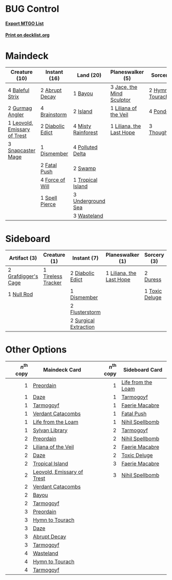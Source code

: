 # BUG Control

#### [Export MTGO List](../collection/BUG%20Control/BUG%20Control.txt)
#### [Print on decklist.org](http://decklist.org/?deckmain=2%09Abrupt%20Decay%0A4%09Baleful%20Strix%0A1%09Bayou%0A4%09Brainstorm%0A2%09Diabolic%20Edict%0A1%09Dismember%0A2%09Fatal%20Push%0A4%09Force%20of%20Will%0A2%09Gurmag%20Angler%0A2%09Hymn%20to%20Tourach%0A2%09Island%0A3%09Jace,%20the%20Mind%20Sculptor%0A1%09Leovold,%20Emissary%20of%20Trest%0A1%09Liliana%20of%20the%20Veil%0A1%09Liliana,%20the%20Last%20Hope%0A4%09Misty%20Rainforest%0A4%09Polluted%20Delta%0A4%09Ponder%0A3%09Snapcaster%20Mage%0A1%09Spell%20Pierce%0A2%09Swamp%0A3%09Thoughtseize%0A1%09Tropical%20Island%0A3%09Underground%20Sea%0A3%09Wasteland&deckside=2%09Diabolic%20Edict%0A1%09Dismember%0A2%09Duress%0A2%09Flusterstorm%0A2%09Grafdigger's%20Cage%0A1%09Liliana,%20the%20Last%20Hope%0A1%09Null%20Rod%0A2%09Surgical%20Extraction%0A1%09Tireless%20Tracker%0A1%09Toxic%20Deluge)
# Maindeck

|                                             Creature (10)                                             |                                       Instant (16)                                        |                                          Land (20)                                          |                                          Planeswalker (5)                                          |                                        Sorcery (9)                                         |
|-------------------------------------------------------------------------------------------------------|-------------------------------------------------------------------------------------------|---------------------------------------------------------------------------------------------|----------------------------------------------------------------------------------------------------|--------------------------------------------------------------------------------------------|
|4 [Baleful Strix](http://gatherer.wizards.com/Pages/Card/Details.aspx?multiverseid=423507)             |2 [Abrupt Decay](http://gatherer.wizards.com/Pages/Card/Details.aspx?multiverseid=425971)  |1 [Bayou](http://gatherer.wizards.com/Pages/Card/Details.aspx?multiverseid=382860)           |3 [Jace, the Mind Sculptor](http://gatherer.wizards.com/Pages/Card/Details.aspx?multiverseid=382979)|2 [Hymn to Tourach](http://gatherer.wizards.com/Pages/Card/Details.aspx?multiverseid=382976)|
|2 [Gurmag Angler](http://gatherer.wizards.com/Pages/Card/Details.aspx?multiverseid=391850)             |4 [Brainstorm](http://gatherer.wizards.com/Pages/Card/Details.aspx?multiverseid=382871)    |2 [Island](http://gatherer.wizards.com/Pages/Card/Details.aspx?multiverseid=439602)          |1 [Liliana of the Veil](http://gatherer.wizards.com/Pages/Card/Details.aspx?multiverseid=425901)    |4 [Ponder](http://gatherer.wizards.com/Pages/Card/Details.aspx?multiverseid=244313)         |
|1 [Leovold, Emissary of Trest](http://gatherer.wizards.com/Pages/Card/Details.aspx?multiverseid=416834)|2 [Diabolic Edict](http://gatherer.wizards.com/Pages/Card/Details.aspx?multiverseid=442074)|4 [Misty Rainforest](http://gatherer.wizards.com/Pages/Card/Details.aspx?multiverseid=426065)|1 [Liliana, the Last Hope](http://gatherer.wizards.com/Pages/Card/Details.aspx?multiverseid=414388) |3 [Thoughtseize](http://gatherer.wizards.com/Pages/Card/Details.aspx?multiverseid=438676)   |
|3 [Snapcaster Mage](http://gatherer.wizards.com/Pages/Card/Details.aspx?multiverseid=425875)           |1 [Dismember](http://gatherer.wizards.com/Pages/Card/Details.aspx?multiverseid=397830)     |4 [Polluted Delta](http://gatherer.wizards.com/Pages/Card/Details.aspx?multiverseid=405104)  |                                                                                                    |                                                                                            |
|                                                                                                       |2 [Fatal Push](http://gatherer.wizards.com/Pages/Card/Details.aspx?multiverseid=423724)    |2 [Swamp](http://gatherer.wizards.com/Pages/Card/Details.aspx?multiverseid=439603)           |                                                                                                    |                                                                                            |
|                                                                                                       |4 [Force of Will](http://gatherer.wizards.com/Pages/Card/Details.aspx?multiverseid=382943) |1 [Tropical Island](http://gatherer.wizards.com/Pages/Card/Details.aspx?multiverseid=383138) |                                                                                                    |                                                                                            |
|                                                                                                       |1 [Spell Pierce](http://gatherer.wizards.com/Pages/Card/Details.aspx?multiverseid=425876)  |3 [Underground Sea](http://gatherer.wizards.com/Pages/Card/Details.aspx?multiverseid=383142) |                                                                                                    |                                                                                            |
|                                                                                                       |                                                                                           |3 [Wasteland](http://gatherer.wizards.com/Pages/Card/Details.aspx?multiverseid=413790)       |                                                                                                    |                                                                                            |


# Sideboard

|                                         Artifact (3)                                         |                                        Creature (1)                                         |                                          Instant (7)                                           |                                         Planeswalker (1)                                          |                                       Sorcery (3)                                       |
|----------------------------------------------------------------------------------------------|---------------------------------------------------------------------------------------------|------------------------------------------------------------------------------------------------|---------------------------------------------------------------------------------------------------|-----------------------------------------------------------------------------------------|
|2 [Grafdigger's Cage](http://gatherer.wizards.com/Pages/Card/Details.aspx?multiverseid=426046)|1 [Tireless Tracker](http://gatherer.wizards.com/Pages/Card/Details.aspx?multiverseid=409997)|2 [Diabolic Edict](http://gatherer.wizards.com/Pages/Card/Details.aspx?multiverseid=442074)     |1 [Liliana, the Last Hope](http://gatherer.wizards.com/Pages/Card/Details.aspx?multiverseid=414388)|2 [Duress](http://gatherer.wizards.com/Pages/Card/Details.aspx?multiverseid=270465)      |
|1 [Null Rod](http://gatherer.wizards.com/Pages/Card/Details.aspx?multiverseid=383034)         |                                                                                             |1 [Dismember](http://gatherer.wizards.com/Pages/Card/Details.aspx?multiverseid=397830)          |                                                                                                   |1 [Toxic Deluge](http://gatherer.wizards.com/Pages/Card/Details.aspx?multiverseid=413650)|
|                                                                                              |                                                                                             |2 [Flusterstorm](http://gatherer.wizards.com/Pages/Card/Details.aspx?multiverseid=382942)       |                                                                                                   |                                                                                         |
|                                                                                              |                                                                                             |2 [Surgical Extraction](http://gatherer.wizards.com/Pages/Card/Details.aspx?multiverseid=397706)|                                                                                                   |                                                                                         |


# Other Options

|*n*<sup>th</sup> copy|                                            Maindeck Card                                            |*n*<sup>th</sup> copy|                                       Sideboard Card                                        |
|--------------------:|-----------------------------------------------------------------------------------------------------|--------------------:|---------------------------------------------------------------------------------------------|
|                    1|[Preordain](http://gatherer.wizards.com/Pages/Card/Details.aspx?multiverseid=265979)                 |                    1|[Life from the Loam](http://gatherer.wizards.com/Pages/Card/Details.aspx?multiverseid=370398)|
|                    1|[Daze](http://gatherer.wizards.com/Pages/Card/Details.aspx?multiverseid=413586)                      |                    1|[Tarmogoyf](http://gatherer.wizards.com/Pages/Card/Details.aspx?multiverseid=370404)         |
|                    1|[Tarmogoyf](http://gatherer.wizards.com/Pages/Card/Details.aspx?multiverseid=370404)                 |                    1|[Faerie Macabre](http://gatherer.wizards.com/Pages/Card/Details.aspx?multiverseid=370410)    |
|                    1|[Verdant Catacombs](http://gatherer.wizards.com/Pages/Card/Details.aspx?multiverseid=426074)         |                    1|[Fatal Push](http://gatherer.wizards.com/Pages/Card/Details.aspx?multiverseid=423724)        |
|                    1|[Life from the Loam](http://gatherer.wizards.com/Pages/Card/Details.aspx?multiverseid=370398)        |                    1|[Nihil Spellbomb](http://gatherer.wizards.com/Pages/Card/Details.aspx?multiverseid=442215)   |
|                    1|[Sylvan Library](http://gatherer.wizards.com/Pages/Card/Details.aspx?multiverseid=383120)            |                    2|[Tarmogoyf](http://gatherer.wizards.com/Pages/Card/Details.aspx?multiverseid=370404)         |
|                    2|[Preordain](http://gatherer.wizards.com/Pages/Card/Details.aspx?multiverseid=265979)                 |                    2|[Nihil Spellbomb](http://gatherer.wizards.com/Pages/Card/Details.aspx?multiverseid=442215)   |
|                    2|[Liliana of the Veil](http://gatherer.wizards.com/Pages/Card/Details.aspx?multiverseid=425901)       |                    2|[Faerie Macabre](http://gatherer.wizards.com/Pages/Card/Details.aspx?multiverseid=370410)    |
|                    2|[Daze](http://gatherer.wizards.com/Pages/Card/Details.aspx?multiverseid=413586)                      |                    2|[Toxic Deluge](http://gatherer.wizards.com/Pages/Card/Details.aspx?multiverseid=413650)      |
|                    2|[Tropical Island](http://gatherer.wizards.com/Pages/Card/Details.aspx?multiverseid=383138)           |                    3|[Faerie Macabre](http://gatherer.wizards.com/Pages/Card/Details.aspx?multiverseid=370410)    |
|                    2|[Leovold, Emissary of Trest](http://gatherer.wizards.com/Pages/Card/Details.aspx?multiverseid=416834)|                    3|[Nihil Spellbomb](http://gatherer.wizards.com/Pages/Card/Details.aspx?multiverseid=442215)   |
|                    2|[Verdant Catacombs](http://gatherer.wizards.com/Pages/Card/Details.aspx?multiverseid=426074)         |                     |                                                                                             |
|                    2|[Bayou](http://gatherer.wizards.com/Pages/Card/Details.aspx?multiverseid=382860)                     |                     |                                                                                             |
|                    2|[Tarmogoyf](http://gatherer.wizards.com/Pages/Card/Details.aspx?multiverseid=370404)                 |                     |                                                                                             |
|                    3|[Preordain](http://gatherer.wizards.com/Pages/Card/Details.aspx?multiverseid=265979)                 |                     |                                                                                             |
|                    3|[Hymn to Tourach](http://gatherer.wizards.com/Pages/Card/Details.aspx?multiverseid=382976)           |                     |                                                                                             |
|                    3|[Daze](http://gatherer.wizards.com/Pages/Card/Details.aspx?multiverseid=413586)                      |                     |                                                                                             |
|                    3|[Abrupt Decay](http://gatherer.wizards.com/Pages/Card/Details.aspx?multiverseid=425971)              |                     |                                                                                             |
|                    3|[Tarmogoyf](http://gatherer.wizards.com/Pages/Card/Details.aspx?multiverseid=370404)                 |                     |                                                                                             |
|                    4|[Wasteland](http://gatherer.wizards.com/Pages/Card/Details.aspx?multiverseid=413790)                 |                     |                                                                                             |
|                    4|[Hymn to Tourach](http://gatherer.wizards.com/Pages/Card/Details.aspx?multiverseid=382976)           |                     |                                                                                             |
|                    4|[Tarmogoyf](http://gatherer.wizards.com/Pages/Card/Details.aspx?multiverseid=370404)                 |                     |                                                                                             |

